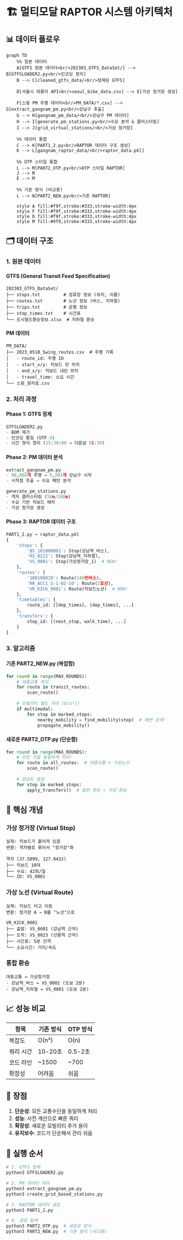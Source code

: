 # 🏗️ 멀티모달 RAPTOR 시스템 아키텍처

## 📊 데이터 플로우

```mermaid
graph TD
    %% 원본 데이터
    A[GTFS 원본 데이터<br/>202303_GTFS_DataSet/] --> B[GTFSLOADER2.py<br/>인코딩 정리]
    B --> C[cleaned_gtfs_data/<br/>정제된 GTFS]
    
    D[서울시 따릉이 API<br/>seoul_bike_data.csv] --> E[가상 정거장 생성]
    
    F[스윙 PM 주행 데이터<br/>PM_DATA/*.csv] --> G[extract_gangnam_pm.py<br/>강남구 추출]
    G --> H[gangnam_pm_data/<br/>강남구 PM 데이터]
    H --> I[generate_pm_stations.py<br/>수요 분석 & 클러스터링]
    I --> J[grid_virtual_stations/<br/>가상 정거장]
    
    %% 데이터 통합
    C --> K[PART1_2.py<br/>RAPTOR 데이터 구조 생성]
    K --> L[gangnam_raptor_data/<br/>raptor_data.pkl]
    
    %% OTP 스타일 통합
    L --> M[PART2_OTP.py<br/>OTP 스타일 RAPTOR]
    J --> M
    E --> M
    
    %% 기존 방식 (비교용)
    L --> N[PART2_NEW.py<br/>기존 RAPTOR]
    
    style A fill:#f9f,stroke:#333,stroke-width:4px
    style F fill:#f9f,stroke:#333,stroke-width:4px
    style D fill:#f9f,stroke:#333,stroke-width:4px
    style M fill:#9f9,stroke:#333,stroke-width:4px
```

## 🗂️ 데이터 구조

### 1. **원본 데이터**

#### GTFS (General Transit Feed Specification)
```
202303_GTFS_DataSet/
├── stops.txt         # 정류장 정보 (위치, 이름)
├── routes.txt        # 노선 정보 (버스, 지하철)
├── trips.txt         # 운행 정보
├── stop_times.txt    # 시간표
└── 도시철도환승정보.xlsx  # 지하철 환승
```

#### PM 데이터
```
PM_DATA/
├── 2023_0510_Swing_routes.csv  # 주행 기록
│   - route_id: 주행 ID
│   - start_x/y: 킥보드 탄 위치
│   - end_x/y: 킥보드 내린 위치
│   - travel_time: 소요 시간
└── 스윙_원자료.csv
```

### 2. **처리 과정**

#### Phase 1: GTFS 정제
```python
GTFSLOADER2.py
- BOM 제거
- 인코딩 통일 (UTF-8)
- 시간 형식 정리 (25:30:00 → 다음날 01:30)
```

#### Phase 2: PM 데이터 분석
```python
extract_gangnam_pm.py
- 98,866개 주행 → 9,203개 강남구 시작
- 시작점 추출 → 수요 패턴 분석

generate_pm_stations.py  
- 격자 클러스터링 (50m/100m)
- 수요 기반 킥보드 배치
- 가상 정거장 생성
```

#### Phase 3: RAPTOR 데이터 구조
```python
PART1_2.py → raptor_data.pkl
{
    'stops': {
        'BS_101000001': Stop(강남역_버스),
        'RS_0222': Stop(강남역_지하철),
        'VS_0001': Stop(가상정거장_1)  # NEW!
    },
    'routes': {
        '100100010': Route(146번버스),
        'RR_ACC1_S-1-02-1O': Route(2호선),
        'VR_KICK_0001': Route(킥보드노선)  # NEW!
    },
    'timetables': {
        route_id: [[dep_times], [dep_times], ...]
    },
    'transfers': {
        stop_id: [(next_stop, walk_time), ...]
    }
}
```

### 3. **알고리즘**

#### 기존 PART2_NEW.py (복잡함)
```python
for round in range(MAX_ROUNDS):
    # 대중교통 처리
    for route in transit_routes:
        scan_route()
    
    # 모빌리티 별도 처리 (O(n²))
    if multimodal:
        for stop in marked_stops:
            nearby_mobility = find_mobility(stop)  # 매번 검색!
            propagate_mobility()
```

#### 새로운 PART2_OTP.py (단순함)
```python
for round in range(MAX_ROUNDS):
    # 모든 것을 동일하게 처리!
    for route in all_routes:  # 대중교통 + 가상노선
        scan_route()
    
    # 환승도 동일
    for stop in marked_stops:
        apply_transfers()  # 일반 환승 + 가상 환승
```

## 🔑 핵심 개념

### 가상 정거장 (Virtual Stop)
```
실제: 킥보드가 흩어져 있음
변환: 격자별로 묶어서 "정거장"화

격자 (37.5099, 127.0432)
├── 킥보드 10대
├── 수요: 42회/일
└── ID: VS_0001
```

### 가상 노선 (Virtual Route)
```
실제: 킥보드 타고 이동
변환: 정거장 A → B를 "노선"으로

VR_KICK_0001
├── 출발: VS_0001 (강남역 근처)
├── 도착: VS_0023 (선릉역 근처)
├── 시간표: 5분 간격
└── 소요시간: 거리/속도
```

### 통합 환승
```
대중교통 ↔ 가상정거장
- 강남역_버스 ↔ VS_0001 (도보 2분)
- 강남역_지하철 ↔ VS_0001 (도보 2분)
```

## 📈 성능 비교

| 항목 | 기존 방식 | OTP 방식 |
|------|----------|----------|
| 복잡도 | O(n²) | O(n) |
| 쿼리 시간 | 10-20초 | 0.5-2초 |
| 코드 라인 | ~1500 | ~700 |
| 확장성 | 어려움 | 쉬움 |

## 🎯 장점

1. **단순성**: 모든 교통수단을 동일하게 처리
2. **성능**: 사전 계산으로 빠른 쿼리
3. **확장성**: 새로운 모빌리티 추가 용이
4. **유지보수**: 코드가 단순해서 관리 쉬움

## 🔄 실행 순서

```bash
# 1. GTFS 정제
python3 GTFSLOADER2.py

# 2. PM 데이터 처리
python3 extract_gangnam_pm.py
python3 create_grid_based_stations.py

# 3. RAPTOR 데이터 생성
python3 PART1_2.py

# 4. 경로 탐색
python3 PART2_OTP.py  # 새로운 방식
python3 PART2_NEW.py  # 기존 방식 (비교용)
```